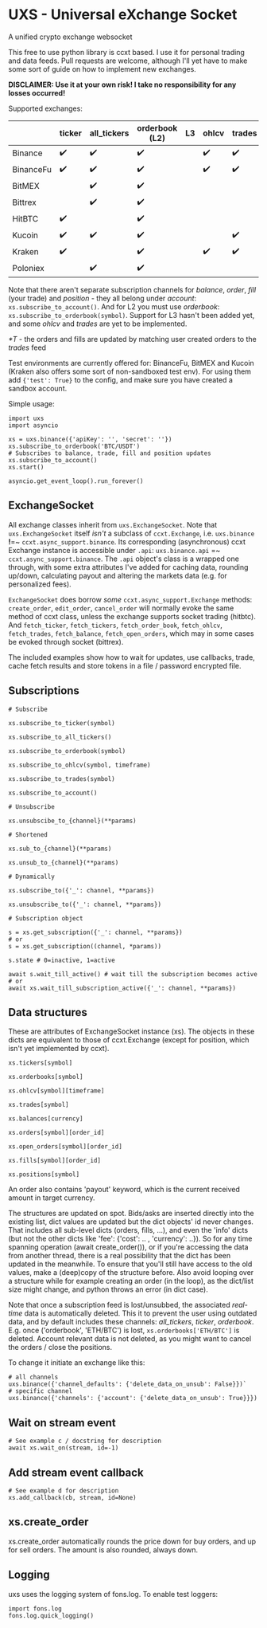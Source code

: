 # UXS - Universal eXchange Socket
A unified crypto exchange websocket

This free to use python library is ccxt based. I use it for personal trading and data feeds. Pull requests are welcome, although I'll yet have to make some sort of guide on how to implement new exchanges.

**DISCLAIMER: Use it at your own risk! I take no responsibility for any losses occurred!**

Supported exchanges:

|         	| ticker | all_tickers | orderbook (L2) | L3 | ohlcv | trades | balance | order | fill | position |
| ---------	|-----|-----|----|----|----|----|----|----|----|----|
| Binance 	| :heavy_check_mark: | :heavy_check_mark: | :heavy_check_mark:| | :heavy_check_mark: | :heavy_check_mark: | :heavy_check_mark: | :heavy_check_mark: | | |
| BinanceFu | :heavy_check_mark: | :heavy_check_mark: | :heavy_check_mark: | | :heavy_check_mark: | :heavy_check_mark: | :heavy_check_mark: | :heavy_check_mark: | | :heavy_check_mark: |
| BitMEX 	| | :heavy_check_mark: | :heavy_check_mark: | | | | :heavy_check_mark: | :heavy_check_mark: | :heavy_check_mark: | :heavy_check_mark: |
| Bittrex 	| | :heavy_check_mark: | :heavy_check_mark: | | | | :heavy_check_mark: | :heavy_check_mark: | | |
| HitBTC 	| :heavy_check_mark: | | :heavy_check_mark: | | | | | :heavy_check_mark: | :heavy_check_mark: | |
| Kucoin 	| :heavy_check_mark: | :heavy_check_mark: | :heavy_check_mark: | | | :heavy_check_mark: | :heavy_check_mark: | *\*T* | *\*T* | |
| Kraken 	| :heavy_check_mark: | | :heavy_check_mark: | | :heavy_check_mark: | :heavy_check_mark: | | :heavy_check_mark: | :heavy_check_mark: | |
| Poloniex 	| | :heavy_check_mark: | :heavy_check_mark: | | | | :heavy_check_mark: | :heavy_check_mark: | :heavy_check_mark: | |

Note that there aren't separate subscription channels for *balance*, *order*, *fill* (your trade) and *position* - they all belong under *account*: `xs.subscribe_to_account()`. And for L2 you must use *orderbook*: `xs.subscribe_to_orderbook(symbol)`. Support for L3 hasn't been added yet, and some *ohlcv* and *trades* are yet to be implemented.

*\*T* - the orders and fills are updated by matching user created orders to the *trades* feed

Test environments are currently offered for: BinanceFu, BitMEX and Kucoin (Kraken also offers some sort of non-sandboxed test env). For using them add `{'test': True}` to the config, and make sure you have created a sandbox account.

Simple usage:

```
import uxs
import asyncio

xs = uxs.binance({'apiKey': '', 'secret': ''})
xs.subscribe_to_orderbook('BTC/USDT')
# Subscribes to balance, trade, fill and position updates
xs.subscribe_to_account()
xs.start()

asyncio.get_event_loop().run_forever()
```

## ExchangeSocket

All exchange classes inherit from `uxs.ExchangeSocket`. Note that `uxs.ExchangeSocket` itself *isn't* a subclass of `ccxt.Exchange`, i.e. `uxs.binance` **!**=~ `ccxt.async_support.binance`. Its corresponding (asynchronous) ccxt Exchange instance is accessible under `.api`: `uxs.binance.api` =~ `ccxt.async_support.binance`. The `.api` object's class is a wrapped one through, with some extra attributes I've added for caching data, rounding up/down, calculating payout and altering the markets data (e.g. for personalized fees).

`ExchangeSocket` does borrow *some* `ccxt.async_support.Exchange` methods: `create_order`, `edit_order`, `cancel_order` will normally evoke the same method of ccxt class, unless the exchange supports socket trading (hitbtc). And `fetch_ticker`, `fetch_tickers`, `fetch_order_book`, `fetch_ohlcv`, `fetch_trades`, `fetch_balance`, `fetch_open_orders`, which may in some cases be evoked through socket (bittrex).

The included examples show how to wait for updates, use callbacks, trade, cache fetch results and store tokens in a file / password encrypted file.

## Subscriptions

```
# Subscribe

xs.subscribe_to_ticker(symbol)

xs.subscribe_to_all_tickers()

xs.subscribe_to_orderbook(symbol)

xs.subscribe_to_ohlcv(symbol, timeframe)

xs.subscribe_to_trades(symbol)

xs.subscribe_to_account()

# Unsubscribe

xs.unsubscibe_to_{channel}(**params)

# Shortened

xs.sub_to_{channel}(**params)

xs.unsub_to_{channel}(**params)

# Dynamically

xs.subscribe_to({'_': channel, **params})

xs.unsubscribe_to({'_': channel, **params})

# Subscription object

s = xs.get_subscription({'_': channel, **params})
# or
s = xs.get_subscription((channel, *params))

s.state # 0=inactive, 1=active

await s.wait_till_active() # wait till the subscription becomes active
# or
await xs.wait_till_subscription_active({'_': channel, **params})
```

## Data structures

These are attributes of ExchangeSocket instance (xs). The objects in these dicts are equivalent to those of ccxt.Exchange (except for position, which isn't yet implemented by ccxt).

```
xs.tickers[symbol]

xs.orderbooks[symbol]

xs.ohlcv[symbol][timeframe]

xs.trades[symbol]

xs.balances[currency]

xs.orders[symbol][order_id]

xs.open_orders[symbol][order_id]

xs.fills[symbol][order_id]

xs.positions[symbol]
```

An order also contains 'payout' keyword, which is the current received amount in target currency.

The structures are updated on spot. Bids/asks are inserted directly into the existing list, dict values are updated but the dict objects' id never changes. That includes all sub-level dicts (orders, fills, ...), and even the 'info' dicts (but not the other dicts like 'fee': {'cost': .. , 'currency': ..}). So for any time spanning operation (await create_order()), or if you're accessing the data from another thread, there is a real possibility that the dict has been updated in the meanwhile. To ensure that you'll still have access to the old values, make a (deep)copy of the structure before. Also avoid looping over a structure while for example creating an order (in the loop), as the dict/list size might change, and python throws an error (in dict case).

Note that once a subscription feed is lost/unsubbed, the associated *real-time* data is automatically deleted. This it to prevent the user using outdated data, and by default includes these channels: *all_tickers*, *ticker*, *orderbook*. E.g. once ('orderbook', 'ETH/BTC') is lost, `xs.orderbooks['ETH/BTC']` is deleted. Account relevant data is not deleted, as you might want to cancel the orders / close the positions.

To change it initiate an exchange like this:
```
# all channels
uxs.binance({'channel_defaults': {'delete_data_on_unsub': False}})`
# specific channel
uxs.binance({'channels': {'account': {'delete_data_on_unsub': True}}})
```

## Wait on stream event

```
# See example c / docstring for description
await xs.wait_on(stream, id=-1)
```

## Add stream event callback

```
# See example d for description
xs.add_callback(cb, stream, id=None)
```

## xs.create_order

xs.create_order automatically rounds the price down for buy orders, and up for sell orders. The amount is also rounded, always down.

## Logging

uxs uses the logging system of fons.log. To enable test loggers:
```
import fons.log
fons.log.quick_logging()
``` 